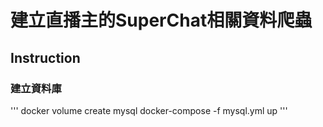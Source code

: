 # 建立直播主的SuperChat相關資料爬蟲

## Instruction

### 建立資料庫
'''
docker volume create mysql
docker-compose -f mysql.yml up
'''
